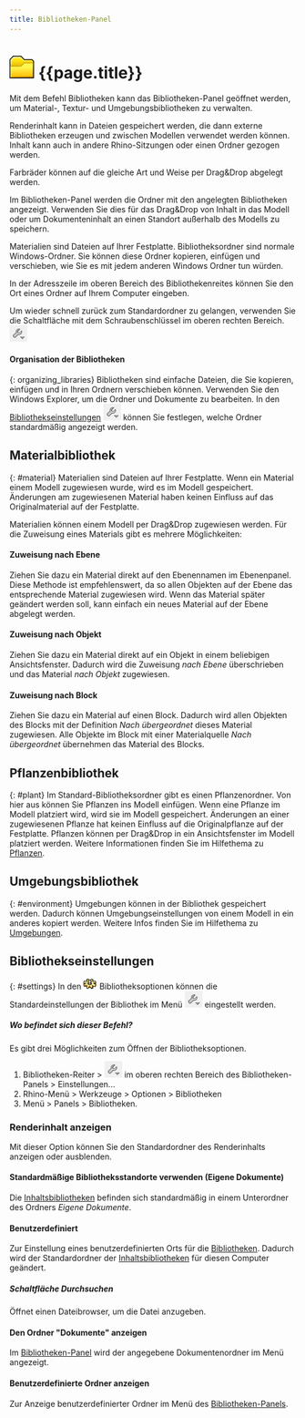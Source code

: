 ```yaml
---
title: Bibliotheken-Panel
---
```


# ![images/libraries.svg](images/libraries.svg) {{page.title}}
Mit dem Befehl Bibliotheken kann das Bibliotheken-Panel geöffnet werden, um Material-, Textur- und Umgebungsbibliotheken zu verwalten.

Renderinhalt kann in Dateien gespeichert werden, die dann externe Bibliotheken erzeugen und zwischen Modellen verwendet werden können. Inhalt kann auch in andere Rhino-Sitzungen oder einen Ordner gezogen werden.

Farbräder können auf die gleiche Art und Weise per Drag&Drop abgelegt werden.

Im Bibliotheken-Panel werden die Ordner mit den angelegten Bibliotheken angezeigt. Verwenden Sie dies für das Drag&Drop von Inhalt in das Modell oder um Dokumenteninhalt an einen Standort außerhalb des Modells zu speichern.

Materialien sind Dateien auf Ihrer Festplatte.  Bibliotheksordner sind normale Windows-Ordner.  Sie können diese Ordner kopieren, einfügen und verschieben, wie Sie es mit jedem anderen Windows Ordner tun würden.

In der Adresszeile im oberen Bereich des Bibliothekenreites können Sie den Ort eines Ordner auf Ihrem Computer eingeben.

Um wieder schnell zurück zum Standardordner zu gelangen, verwenden Sie die Schaltfläche mit dem Schraubenschlüssel im oberen rechten Bereich. ![images/library_default.png](images/library_default.png)

#### Organisation der Bibliotheken
{: organizing_libraries}
Bibliotheken sind einfache Dateien, die Sie kopieren, einfügen und in Ihren Ordnern verschieben können. Verwenden Sie den Windows Explorer, um die Ordner und Dokumente zu bearbeiten. In den [Bibliothekseinstellungen](#settings) ![images/library_default.png](images/library_default.png) können Sie festlegen, welche Ordner standardmäßig angezeigt werden.

## Materialbibliothek
{: #material}
Materialien sind Dateien auf Ihrer Festplatte.  Wenn ein Material einem Modell zugewiesen wurde, wird es im Modell gespeichert.  Änderungen am zugewiesenen Material haben keinen Einfluss auf das Originalmaterial auf der Festplatte.

Materialien können einem Modell per Drag&Drop zugewiesen werden. Für die Zuweisung eines Materials gibt es mehrere Möglichkeiten:

#### Zuweisung nach Ebene
Ziehen Sie dazu ein Material direkt auf den Ebenennamen im Ebenenpanel. Diese Methode ist empfehlenswert, da so allen Objekten auf der Ebene das entsprechende Material zugewiesen wird. Wenn das Material später geändert werden soll, kann einfach ein neues Material auf der Ebene abgelegt werden.

#### Zuweisung nach Objekt
Ziehen Sie dazu ein Material direkt auf ein Objekt in einem beliebigen Ansichtsfenster. Dadurch wird die Zuweisung *nach Ebene* überschrieben und das Material *nach Objekt* zugewiesen.

#### Zuweisung nach Block
Ziehen Sie dazu ein Material auf einen Block. Dadurch wird allen Objekten des Blocks mit der Definition *Nach übergeordnet* dieses Material zugewiesen.  Alle Objekte im Block mit einer Materialquelle *Nach übergeordnet* übernehmen das Material des Blocks.

## Pflanzenbibliothek
{: #plant}
Im Standard-Bibliotheksordner gibt es einen Pflanzenordner.  Von hier aus können Sie Pflanzen ins Modell einfügen.  Wenn eine Pflanze im Modell platziert wird, wird sie im Modell gespeichert. Änderungen an einer zugewiesenen Pflanze hat keinen Einfluss auf die Originalpflanze auf der Festplatte. Pflanzen können per Drag&Drop in ein Ansichtsfenster im Modell platziert werden. Weitere Informationen finden Sie im Hilfethema zu [Pflanzen](plants.html).

## Umgebungsbibliothek
{: #environment}
Umgebungen können in der Bibliothek gespeichert werden.  Dadurch können Umgebungseinstellungen von einem Modell in ein anderes kopiert werden.  Weitere Infos finden Sie im Hilfethema zu [Umgebungen](environment-tab.html).

## Bibliothekseinstellungen
{: #settings}
In den ![images/options.png](images/options.png) Bibliotheksoptionen können die Standardeinstellungen der Bibliothek im Menü ![images/library_default.png](images/library_default.png) eingestellt werden.

##### Wo befindet sich dieser Befehl?
Es gibt drei Möglichkeiten zum Öffnen der Bibliotheksoptionen.

 1. Bibliotheken-Reiter > ![images/library_default.png](images/library_default.png) im oberen rechten Bereich des Bibliotheken-Panels > Einstellungen...
 1. Rhino-Menü > Werkzeuge > Optionen > Bibliotheken
 1. Menü > Panels > Bibliotheken.


### Renderinhalt anzeigen
Mit dieser Option können Sie den Standardordner des Renderinhalts anzeigen oder ausblenden.

#### Standardmäßige Bibliotheksstandorte verwenden (Eigene Dokumente)
Die [Inhaltsbibliotheken](libraries.html) befinden sich standardmäßig in einem Unterordner des Ordners *Eigene Dokumente*.

#### Benutzerdefiniert
Zur Einstellung eines benutzerdefinierten Orts für die [Bibliotheken](libraries.html).  Dadurch wird der Standardordner der [Inhaltsbibliotheken](libraries.html) für diesen Computer geändert.

##### Schaltfläche Durchsuchen
Öffnet einen Dateibrowser, um die Datei anzugeben.

#### Den Ordner "Dokumente" anzeigen
Im [Bibliotheken-Panel](libraries.html) wird der angegebene Dokumentenordner im Menü angezeigt.

#### Benutzerdefinierte Ordner anzeigen
Zur Anzeige benutzerdefinierter Ordner im Menü des [Bibliotheken-Panels](libraries.html).